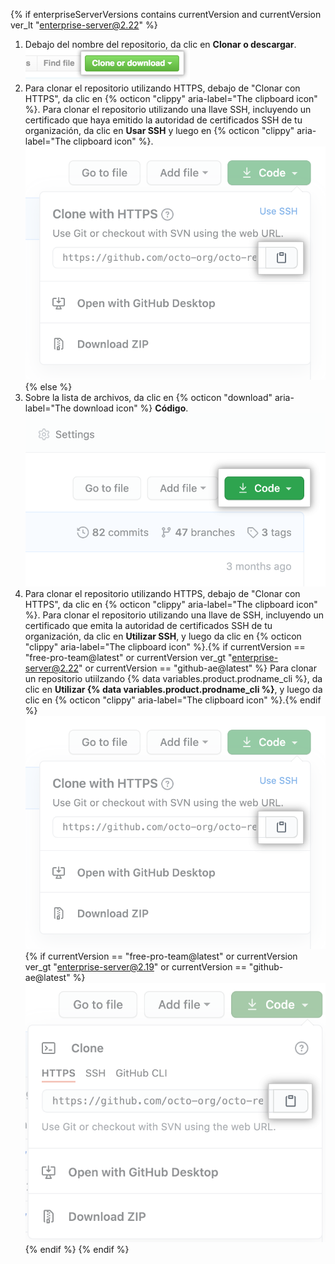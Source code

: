 {% if enterpriseServerVersions contains currentVersion and currentVersion ver_lt "enterprise-server@2.22" %}
1. Debajo del nombre del repositorio, da clic en **Clonar o descargar**. ![Botón Clone or download (Clonar o descargar)](/assets/images/help/repository/clone-repo-clone-url-button.png)
2. Para clonar el repositorio utilizando HTTPS, debajo de "Clonar con HTTPS", da clic en
{% octicon "clippy" aria-label="The clipboard icon" %}.
Para clonar el repositorio utilizando una llave SSH, incluyendo un certificado que haya emitido la autoridad de certificados SSH de tu organización, da clic en **Usar SSH** y luego en
{% octicon "clippy" aria-label="The clipboard icon" %}.
![Botón Clone URL (Clonar URL)](/assets/images/help/repository/https-url-clone.png)
{% else %}
1. Sobre la lista de archivos, da clic en {% octicon "download" aria-label="The download icon" %} **Código**. ![Botón de "Código"](/assets/images/help/repository/code-button.png)
1. Para clonar el repositorio utilizando HTTPS, debajo de "Clonar con HTTPS", da clic en
{% octicon "clippy" aria-label="The clipboard icon" %}. Para clonar el repositorio utilizando una llave de SSH, incluyendo un certificado que emita la autoridad de certificados SSH de tu organización, da clic en **Utilizar SSH**, y luego da clic en {% octicon "clippy" aria-label="The clipboard icon" %}.{% if currentVersion == "free-pro-team@latest" or currentVersion ver_gt "enterprise-server@2.22" or currentVersion == "github-ae@latest" %} Para clonar un repositorio utiilzando {% data variables.product.prodname_cli %}, da clic en **Utilizar {% data variables.product.prodname_cli %}**, y luego da clic en {% octicon "clippy" aria-label="The clipboard icon" %}.{% endif %}
  ![El icono de portapapeles para copiar la URL para clonar un repositorio](/assets/images/help/repository/https-url-clone.png)
  {% if currentVersion == "free-pro-team@latest" or currentVersion ver_gt "enterprise-server@2.19" or currentVersion == "github-ae@latest" %}
  ![El icono del portapapeles para copiar la URL para clonar un repositorio con el CLI de GitHub](/assets/images/help/repository/https-url-clone-cli.png){% endif %}
{% endif %}

